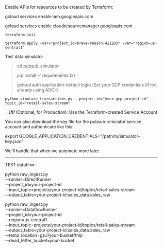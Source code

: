 Enable APIs for resources to be created by Terraform:

gcloud services enable iam.googleapis.com

gcloud services enable cloudresourcemanager.googleapis.com

``` terraform init ```

``` terraform apply -var="project_id=brave-reason-421203" -var="region=us-central1" ```

Test data simulator

> cd pubsub_simulator

> pip install -r requirements.txt

> gcloud auth application-default login (Set your GCP credentials (if not already using ADC):)

>
 ``` python simulate_transactions.py --project_id="your-gcp-project-id" --topic_id="retail-sales-stream" ```

_________!!!!_______
(Optional, for Production): Use the Terraform-created Service Account

You can also download the key file for the pubsub-simulator service account and authenticate like this:

export GOOGLE_APPLICATION_CREDENTIALS="/path/to/simulator-key.json"


We'll handle that when we automate more later.
___________________



TEST dataflow:

python raw_ingest.py \
  --runner=DirectRunner \
  --project_id=your-project-id \
  --input_topic=projects/your-project-id/topics/retail-sales-stream \
  --output_table=your-project-id:sales_data.sales_raw


python raw_ingest.py \
  --runner=DataflowRunner \
  --project_id=your-project-id \
  --region=us-central1 \
  --input_topic=projects/your-project-id/topics/retail-sales-stream \
  --output_table=your-project-id:sales_data.sales_raw \
  --temp_location=gs://your-bucket/tmp \
  --dead_letter_bucket=your-bucket






    

   
